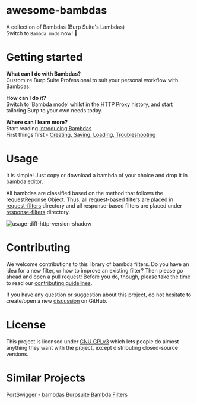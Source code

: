 # awesome-bambdas
A collection of Bambdas (Burp Suite's Lambdas) <br/>
Switch to `Bambda mode` now! 🤖

# Getting started

**What can I do with Bambdas?** <br/>
Customize Burp Suite Professional to suit your personal workflow with Bambdas.

**How can I do it?** <br/>
Switch to ‘Bambda mode’ whilst in the HTTP Proxy history, and start tailoring Burp to your own needs today.

**Where can I learn more?** <br/>
Start reading [Introducing Bambdas](https://portswigger.net/blog/introducing-bambdas) <br/>
First things first - [Creating, Saving, Loading, Troubleshooting](https://portswigger.net/burp/documentation/desktop/tools/proxy/http-history/bambdas)

# Usage
It is simple! Just copy or download a bambda of your choice and drop it in bambda editor.

All bambdas are classified based on the method that follows the requestReponse Object. Thus, all request-based filters are placed in [request-filters](/request-filters) directory and all response-based filters are placed under [response-filters](/response-filters) directory.

![usage-diff-http-version-shadow](https://github.com/genuinemoses/bambdas-collection/assets/36628352/d6a6c2ce-d553-42ac-ae67-eb24b9752068)

# Contributing
We welcome contributions to this library of bambda filters. Do you have an idea for a new filter, or how to improve an existing filter? Then please go ahead and open a pull request! Before you do, though, please take the time to read our [contributing guidelines](CONTRIBUTING.md).

If you have any question or suggestion about this project, do not hesitate to create/open a new [discussion](https://github.com/genuinemoses/awesome-bambdas/discussions) on GitHub.

# License
This project is licensed under [GNU GPLv3](LICENSE) which lets people do almost anything they want with the project, except distributing closed-source versions.

# Similar Projects
[PortSwigger - bambdas](https://github.com/PortSwigger/bambdas)
[Burpsuite Bambda Filters](https://github.com/prodigysml/burpsuite-bambda-filters)
